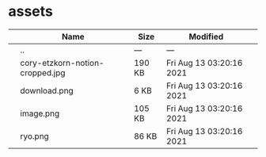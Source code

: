 assets
======

<table><thead><tr class="header"><th></th><th>Name</th><th>Size</th><th>Modified</th><th></th></tr></thead><tbody><tr class="odd"><td></td><td><span class="goup">..</span></td><td>—</td><td>—</td><td></td></tr><tr class="even"><td></td><td><span class="name">cory-etzkorn-notion-cropped.jpg</span></td><td>190 KB</td><td>Fri Aug 13 03:20:16 2021</td><td></td></tr><tr class="odd"><td></td><td><span class="name">download.png</span></td><td>6 KB</td><td>Fri Aug 13 03:20:16 2021</td><td></td></tr><tr class="even"><td></td><td><span class="name">image.png</span></td><td>105 KB</td><td>Fri Aug 13 03:20:16 2021</td><td></td></tr><tr class="odd"><td></td><td><span class="name">ryo.png</span></td><td>86 KB</td><td>Fri Aug 13 03:20:16 2021</td><td></td></tr></tbody></table>
